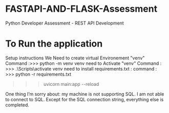 # FASTAPI-AND-FLASK-Assessment
Python Developer Assessment - REST API Development


# To Run the application 
Setup instructions
We Need to create virtual Environement "venv" Command :>>> python -m venv venv
 need to Activate "venv" Command : >>>  .\Scripts\activate venv 
 need to install requirements.txt : command : >>> python -r requirements.txt  

>>> uvicorn main:app --reload

One thing I’m sorry about: my machine is not supporting SQL. I am not able to connect to SQL. Except for the SQL connection string, everything else is completed.
